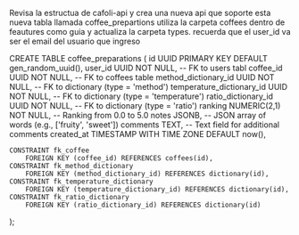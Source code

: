 Revisa la estructua de cafoli-api y crea una nueva api que soporte esta nueva tabla llamada coffee_prepartions utiliza la carpeta coffees dentro de feautures como guia y actualiza la carpeta types. recuerda que el user_id va ser el email del usuario que ingreso

CREATE TABLE coffee_preparations (
id UUID PRIMARY KEY DEFAULT gen_random_uuid(),
user_id UUID NOT NULL, -- FK to users tabl
coffee_id UUID NOT NULL, -- FK to coffees table
method_dictionary_id UUID NOT NULL, -- FK to dictionary (type = 'method')
temperature_dictionary_id UUID NOT NULL, -- FK to dictionary (type = 'temperature')
ratio_dictionary_id UUID NOT NULL, -- FK to dictionary (type = 'ratio')
ranking NUMERIC(2,1) NOT NULL, -- Ranking from 0.0 to 5.0
notes JSONB, -- JSON array of words (e.g., ['fruity', 'sweet'])
comments TEXT, -- Text field for additional comments
created_at TIMESTAMP WITH TIME ZONE DEFAULT now(),

    CONSTRAINT fk_coffee
        FOREIGN KEY (coffee_id) REFERENCES coffees(id),
    CONSTRAINT fk_method_dictionary
        FOREIGN KEY (method_dictionary_id) REFERENCES dictionary(id),
    CONSTRAINT fk_temperature_dictionary
        FOREIGN KEY (temperature_dictionary_id) REFERENCES dictionary(id),
    CONSTRAINT fk_ratio_dictionary
        FOREIGN KEY (ratio_dictionary_id) REFERENCES dictionary(id)

);
